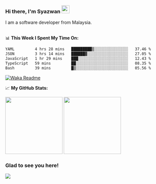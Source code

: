 ### Hi there, I'm Syazwan <img src="https://media.giphy.com/media/hvRJCLFzcasrR4ia7z/giphy.gif" width="25px">
I am a software developer from Malaysia.
<br/><br/>

📊 **This Week I Spent My Time On:**
<!--START_SECTION:waka-->

```txt
YAML         4 hrs 28 mins   █████████▒░░░░░░░░░░░░░░░   37.46 %
JSON         3 hrs 14 mins   ██████▓░░░░░░░░░░░░░░░░░░   27.05 %
JavaScript   1 hr 29 mins    ███░░░░░░░░░░░░░░░░░░░░░░   12.43 %
TypeScript   59 mins         ██░░░░░░░░░░░░░░░░░░░░░░░   08.35 %
Bash         39 mins         █▒░░░░░░░░░░░░░░░░░░░░░░░   05.56 %
```

<!--END_SECTION:waka-->
[![Waka Readme](https://github.com/syazwanz/syazwanz/actions/workflows/wakatime.yml/badge.svg)](https://github.com/syazwanz/syazwanz/actions/workflows/wakatime.yml)

📈 **My GitHub Stats:**

<p>
  <img height="180em" src="https://github-readme-stats.vercel.app/api?username=syazwanz&show_icons=true&hide_border=false&&count_private=true&include_all_commits=true" />
  <img height="180em" src="https://github-readme-stats.vercel.app/api/top-langs/?username=syazwanz&exclude_repo=KNN-Image-Classification&show_icons=true&hide_border=false&layout=compact&langs_count=8"/>
</p>

### Glad to see you here!
![](https://visitor-badge.glitch.me/badge?page_id=syazwanz.syazwanz)
